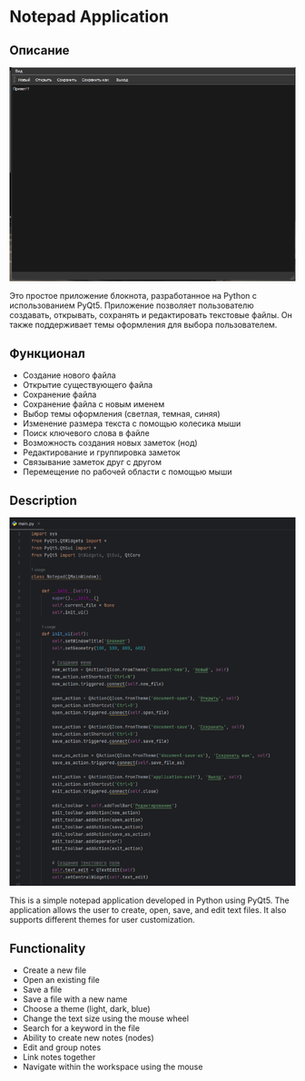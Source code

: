 # Notepad Application

## Описание

![Notepad](notepad.png)

Это простое приложение блокнота, разработанное на Python с использованием PyQt5. Приложение позволяет пользователю создавать, открывать, сохранять и редактировать текстовые файлы. Он также поддерживает темы оформления для выбора пользователем.

## Функционал

- Создание нового файла
- Открытие существующего файла
- Сохранение файла
- Сохранение файла с новым именем
- Выбор темы оформления (светлая, темная, синяя)
- Изменение размера текста с помощью колесика мыши
- Поиск ключевого слова в файле
- Возможность создания новых заметок (нод)
- Редактирование и группировка заметок
- Связывание заметок друг с другом
- Перемещение по рабочей области с помощью мыши

## Description

![Notepad](edit.png)

This is a simple notepad application developed in Python using PyQt5. The application allows the user to create, open, save, and edit text files. It also supports different themes for user customization.

## Functionality

- Create a new file
- Open an existing file
- Save a file
- Save a file with a new name
- Choose a theme (light, dark, blue)
- Change the text size using the mouse wheel
- Search for a keyword in the file
- Ability to create new notes (nodes)
- Edit and group notes
- Link notes together
- Navigate within the workspace using the mouse

